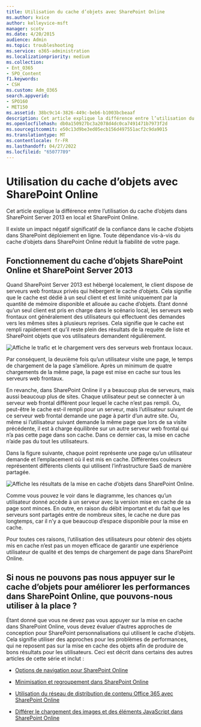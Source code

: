 ```yaml
---
title: Utilisation du cache d’objets avec SharePoint Online
ms.author: kvice
author: kelleyvice-msft
manager: scotv
ms.date: 4/20/2015
audience: Admin
ms.topic: troubleshooting
ms.service: o365-administration
ms.localizationpriority: medium
ms.collection:
- Ent_O365
- SPO_Content
f1.keywords:
- CSH
ms.custom: Adm_O365
search.appverid:
- SPO160
- MET150
ms.assetid: 38bc9c14-3826-449c-beb6-b1003bcbeaaf
description: Cet article explique la différence entre l’utilisation du cache d’objets dans SharePoint Server 2013 en local et SharePoint Online.
ms.openlocfilehash: db0a150927bc3a2078d4dc0ca7491471b7973f2d
ms.sourcegitcommit: e50c13d9be3ed05ecb156d497551acf2c9da9015
ms.translationtype: MT
ms.contentlocale: fr-FR
ms.lasthandoff: 04/27/2022
ms.locfileid: "65077789"
---
```

# <a name="using-the-object-cache-with-sharepoint-online"></a>Utilisation du cache d’objets avec SharePoint Online

Cet article explique la différence entre l’utilisation du cache d’objets dans SharePoint Server 2013 en local et SharePoint Online.
  
Il existe un impact négatif significatif de la confiance dans le cache d’objets dans SharePoint déploiement en ligne. Toute dépendance vis-à-vis du cache d’objets dans SharePoint Online réduit la fiabilité de votre page. 
  
## <a name="how-the-sharepoint-online-and-sharepoint-server-2013-object-cache-works"></a>Fonctionnement du cache d’objets SharePoint Online et SharePoint Server 2013

Quand SharePoint Server 2013 est hébergé localement, le client dispose de serveurs web frontaux privés qui hébergent le cache d’objets. Cela signifie que le cache est dédié à un seul client et est limité uniquement par la quantité de mémoire disponible et allouée au cache d’objets. Étant donné qu’un seul client est pris en charge dans le scénario local, les serveurs web frontaux ont généralement des utilisateurs qui effectuent des demandes vers les mêmes sites à plusieurs reprises. Cela signifie que le cache est rempli rapidement et qu’il reste plein des résultats de la requête de liste et SharePoint objets que vos utilisateurs demandent régulièrement.
  
![Affiche le trafic et le chargement vers des serveurs web frontaux locaux.](../media/a0d38b36-4909-4abb-8d4e-4930814bb3de.png)
  
Par conséquent, la deuxième fois qu’un utilisateur visite une page, le temps de chargement de la page s’améliore. Après un minimum de quatre chargements de la même page, la page est mise en cache sur tous les serveurs web frontaux.
  
En revanche, dans SharePoint Online il y a beaucoup plus de serveurs, mais aussi beaucoup plus de sites. Chaque utilisateur peut se connecter à un serveur web frontal différent pour lequel le cache n’est pas rempli. Ou, peut-être le cache est-il rempli pour un serveur, mais l’utilisateur suivant de ce serveur web frontal demande une page à partir d’un autre site. Ou, même si l’utilisateur suivant demande la même page que lors de sa visite précédente, il est à charge équilibrée sur un autre serveur web frontal qui n’a pas cette page dans son cache. Dans ce dernier cas, la mise en cache n’aide pas du tout les utilisateurs.
  
Dans la figure suivante, chaque point représente une page qu’un utilisateur demande et l’emplacement où il est mis en cache. Différentes couleurs représentent différents clients qui utilisent l’infrastructure SaaS de manière partagée.
  
![Affiche les résultats de la mise en cache d’objets dans SharePoint Online.](../media/25d04011-ef83-4cb7-9e04-a6ed490f63c3.png)
  
Comme vous pouvez le voir dans le diagramme, les chances qu’un utilisateur donné accède à un serveur avec la version mise en cache de sa page sont minces. En outre, en raison du débit important et du fait que les serveurs sont partagés entre de nombreux sites, le cache ne dure pas longtemps, car il n’y a que beaucoup d’espace disponible pour la mise en cache.
  
Pour toutes ces raisons, l’utilisation des utilisateurs pour obtenir des objets mis en cache n’est pas un moyen efficace de garantir une expérience utilisateur de qualité et des temps de chargement de page dans SharePoint Online.
  
## <a name="if-we-cant-rely-on-the-object-cache-to-improve-performance-in-sharepoint-online-what-do-we-use-instead"></a>Si nous ne pouvons pas nous appuyer sur le cache d’objets pour améliorer les performances dans SharePoint Online, que pouvons-nous utiliser à la place ?

Étant donné que vous ne devez pas vous appuyer sur la mise en cache dans SharePoint Online, vous devez évaluer d’autres approches de conception pour SharePoint personnalisations qui utilisent le cache d’objets. Cela signifie utiliser des approches pour les problèmes de performances, qui ne reposent pas sur la mise en cache des objets afin de produire de bons résultats pour les utilisateurs. Ceci est décrit dans certains des autres articles de cette série et inclut :
  
- [Options de navigation pour SharePoint Online](navigation-options-for-sharepoint-online.md)
    
- [Minimisation et regroupement dans SharePoint Online](minification-and-bundling-in-sharepoint-online.md)
    
- [Utilisation du réseau de distribution de contenu Office 365 avec SharePoint Online](use-microsoft-365-cdn-with-spo.md)
    
- [Différer le chargement des images et des éléments JavaScript dans SharePoint Online](delay-loading-images-and-javascript-in-sharepoint-online.md)
    